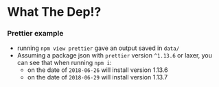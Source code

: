 # What The Dep!?


###  Prettier example

* running `npm view prettier` gave an output saved in `data/`
* Assuming a package json with `prettier` version `^1.13.6` or laxer, you can see that when running `npm i`:
  * on the date of `2018-06-26` will install version 1.13.6
  * on the date of `2018-06-29` will install version 1.13.7






